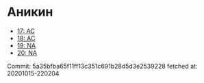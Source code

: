 # Аникин
- [17: AC](17.md)
- [18: AC](18.md)
- [19: NA](19.md)
- [20: NA](20.md)

Commit: 5a35bfba65f11ff13c351c691b28d5d3e2539228
 fetched at: 20201015-220204
